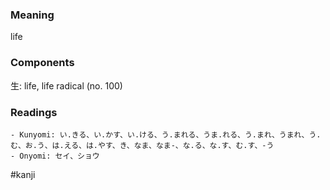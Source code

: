 ### Meaning

life

### Components

生: life, life radical (no. 100)

### Readings

```
- Kunyomi: い.きる、い.かす、い.ける、う.まれる、うま.れる、う.まれ、うまれ、う.む、お.う、は.える、は.やす、き、なま、なま-、な.る、な.す、む.す、-う
- Onyomi: セイ、ショウ
```

#kanji